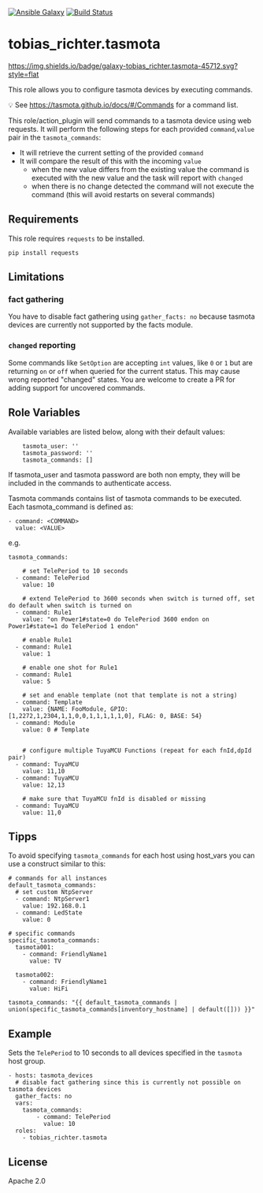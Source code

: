 [![Ansible Galaxy](https://img.shields.io/badge/galaxy-tobias__richter.tasmota-45712.svg)](https://galaxy.ansible.com/tobias_richter/tasmota)
[![Build Status](https://travis-ci.org/tobias-richter/ansible-tasmota.svg?branch=master)](https://travis-ci.org/tobias-richter/ansible-tasmota)

# tobias_richter.tasmota

https://img.shields.io/badge/galaxy-tobias_richter.tasmota-45712.svg?style=flat

This role allows you to configure tasmota devices by executing commands.

:bulb: See https://tasmota.github.io/docs/#/Commands for a command list.

This role/action_plugin will send commands to a tasmota device using web requests.
It will perform the following steps for each provided `command`,`value` pair in the `tasmota_commands`:
* It will retrieve the current setting of the provided `command`
* It will compare the result of this with the incoming `value`
  * when the new value differs from the existing value the command is executed with the new value and the task will report with `changed`
  * when there is no change detected the command will not execute the command (this will avoid restarts on several commands) 

## Requirements

This role requires `requests` to be installed.

    pip install requests

## Limitations

### fact gathering

You have to disable fact gathering using `gather_facts: no` because tasmota devices are currently not supported by the facts module.

### `changed` reporting

Some commands like `SetOption` are accepting `int` values, like `0` or `1` but are returning `on` or `off` when queried for the current status.
This may cause wrong reported "changed" states. You are welcome to create a PR for adding support for uncovered commands.

## Role Variables

Available variables are listed below, along with their default values:

        tasmota_user: '' 
        tasmota_password: ''
        tasmota_commands: []
   
If tasmota_user and tasmota password are both non empty, they will be included in the commands to authenticate access.

Tasmota commands contains list of tasmota commands to be executed.
Each tasmota_command is defined as:

    - command: <COMMAND>
      value: <VALUE>
      
e.g.

    tasmota_commands:
        
        # set TelePeriod to 10 seconds
      - command: TelePeriod
        value: 10
        
        # extend TelePeriod to 3600 seconds when switch is turned off, set do default when switch is turned on
      - command: Rule1
        value: "on Power1#state=0 do TelePeriod 3600 endon on Power1#state=1 do TelePeriod 1 endon"
        
        # enable Rule1
      - command: Rule1
        value: 1
        
        # enable one shot for Rule1
      - command: Rule1
        value: 5

        # set and enable template (not that template is not a string)
      - command: Template
        value: {NAME: FooModule, GPIO: [1,2272,1,2304,1,1,0,0,1,1,1,1,1,0], FLAG: 0, BASE: 54}
      - command: Module
        value: 0 # Template


        # configure multiple TuyaMCU Functions (repeat for each fnId,dpId pair)
      - command: TuyaMCU
        value: 11,10
      - command: TuyaMCU
        value: 12,13

        # make sure that TuyaMCU fnId is disabled or missing
      - command: TuyaMCU
        value: 11,0
## Tipps

To avoid specifying `tasmota_commands` for each host using host_vars you can use a construct similar to this:

    # commands for all instances
    default_tasmota_commands:
      # set custom NtpServer
      - command: NtpServer1
        value: 192.168.0.1
      - command: LedState
        value: 0      
    
    # specific commands 
    specific_tasmota_commands:
      tasmota001:
        - command: FriendlyName1
          value: TV
    
      tasmota002:
        - command: FriendlyName1
          value: HiFi
    
    tasmota_commands: "{{ default_tasmota_commands | union(specific_tasmota_commands[inventory_hostname] | default([])) }}"

## Example

Sets the `TelePeriod` to 10 seconds to all devices specified in the `tasmota` host group.

	- hosts: tasmota_devices  
	  # disable fact gathering since this is currently not possible on tasmota devices  
      gather_facts: no
      vars:
        tasmota_commands:
            - command: TelePeriod
              value: 10
	  roles:
	    - tobias_richter.tasmota


## License

Apache 2.0
